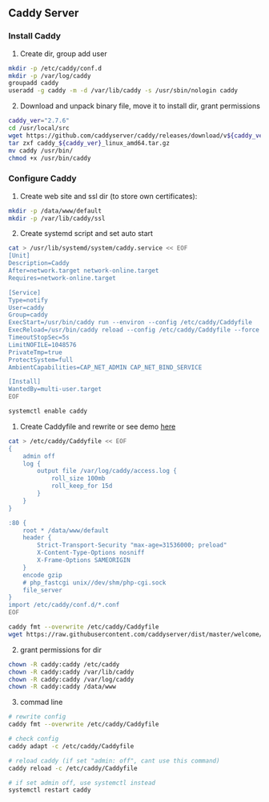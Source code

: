 ## Caddy Server

### Install Caddy

1. Create dir, group add user

```bash
mkdir -p /etc/caddy/conf.d
mkdir -p /var/log/caddy
groupadd caddy
useradd -g caddy -m -d /var/lib/caddy -s /usr/sbin/nologin caddy
```

2. Download and unpack binary file, move it to install dir, grant permissions


```bash
caddy_ver="2.7.6"
cd /usr/local/src
wget https://github.com/caddyserver/caddy/releases/download/v${caddy_ver}/caddy_${caddy_ver}_linux_amd64.tar.gz
tar zxf caddy_${caddy_ver}_linux_amd64.tar.gz
mv caddy /usr/bin/
chmod +x /usr/bin/caddy
```

### Configure Caddy

1. Create web site and ssl dir (to store own certificates):

```bash
mkdir -p /data/www/default
mkdir -p /var/lib/caddy/ssl
```

2. Create systemd script and set auto start

```bash
cat > /usr/lib/systemd/system/caddy.service << EOF
[Unit]
Description=Caddy
After=network.target network-online.target
Requires=network-online.target

[Service]
Type=notify
User=caddy
Group=caddy
ExecStart=/usr/bin/caddy run --environ --config /etc/caddy/Caddyfile
ExecReload=/usr/bin/caddy reload --config /etc/caddy/Caddyfile --force
TimeoutStopSec=5s
LimitNOFILE=1048576
PrivateTmp=true
ProtectSystem=full
AmbientCapabilities=CAP_NET_ADMIN CAP_NET_BIND_SERVICE

[Install]
WantedBy=multi-user.target
EOF

systemctl enable caddy
```

1. Create Caddyfile and rewrite or see demo [here](./Caddyfile)

```bash
cat > /etc/caddy/Caddyfile << EOF
{
    admin off
    log {
        output file /var/log/caddy/access.log {
            roll_size 100mb
            roll_keep_for 15d
        }
    }
}

:80 {
    root * /data/www/default
    header {
        Strict-Transport-Security "max-age=31536000; preload"
        X-Content-Type-Options nosniff
        X-Frame-Options SAMEORIGIN
    }
    encode gzip
    # php_fastcgi unix//dev/shm/php-cgi.sock
    file_server
}
import /etc/caddy/conf.d/*.conf
EOF

caddy fmt --overwrite /etc/caddy/Caddyfile
wget https://raw.githubusercontent.com/caddyserver/dist/master/welcome/index.html -o /data/www/default/index.html
```

2. grant permissions for dir

```bash
chown -R caddy:caddy /etc/caddy
chown -R caddy:caddy /var/lib/caddy
chown -R caddy:caddy /var/log/caddy
chown -R caddy:caddy /data/www
```

3. commad line

```bash
# rewrite config
caddy fmt --overwrite /etc/caddy/Caddyfile

# check config
caddy adapt -c /etc/caddy/Caddyfile

# reload caddy (if set "admin: off", cant use this command)
caddy reload -c /etc/caddy/Caddyfile

# if set admin off, use systemctl instead
systemctl restart caddy
```
